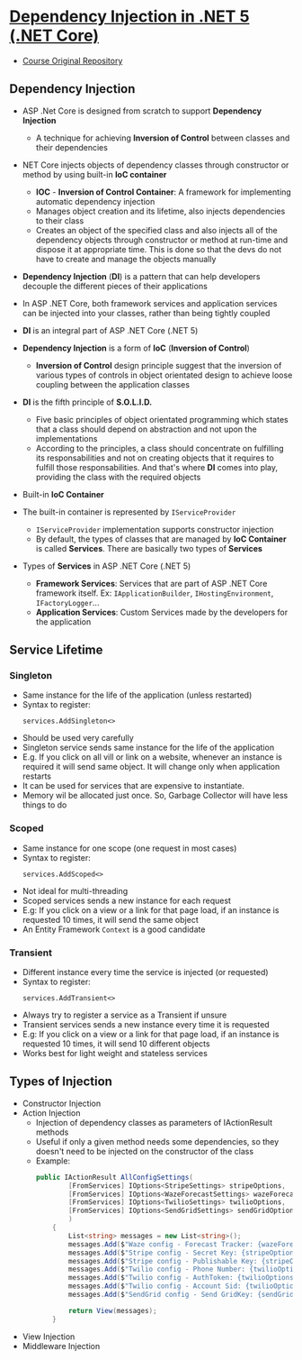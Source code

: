 # [Dependency Injection in .NET 5 (.NET Core)](https://www.udemy.com/course/dependency-injection-in-net-5-net-core)

- [Course Original Repository](https://github.com/bhrugen/WazeCredit)

## Dependency Injection ##

- ASP .Net Core is designed from scratch to support **Dependency Injection**
  - A technique for achieving **Inversion of Control** between classes and their dependencies

- NET Core injects objects of dependency classes through constructor or method
  by using built-in **IoC container**
  - **IOC** - **Inversion of Control Container**: A framework for implementing automatic
    dependency injection
  - Manages object creation and its lifetime, also injects dependencies to their class
  - Creates an object of the specified class and also injects all of the
    dependency objects through constructor or method at run-time and dispose it
    at appropriate time. This is done so that the devs do not have to create and
    manage the objects manually

- **Dependency Injection** (**DI**) is a pattern that can help developers decouple the
  different pieces of their applications

- In ASP .NET Core, both framework services and application services can be
  injected into your classes, rather than being tightly coupled

- **DI** is an integral part of ASP .NET Core (.NET 5)

- **Dependency Injection** is a form of **IoC** (**Inversion of Control**)
  - **Inversion of Control** design principle suggest that the inversion of various
    types of controls in object orientated design to achieve loose coupling
    between the application classes

- **DI** is the fifth principle of **S.O.L.I.D.**
    - Five basic principles of object orientated programming which states that a
      class should depend on abstraction and not upon the implementations
    - According to the principles, a class should concentrate on fulfilling its
      responsabilities and not on creating objects that it requires to fulfill
      those responsabilities. And that's where **DI** comes into play, providing the
      class with the required objects

- Built-in **IoC Container**
- The built-in container is represented by `IServiceProvider`
  - `IServiceProvider` implementation supports constructor injection
  - By default, the types of classes that are managed by **IoC Container** is called
    **Services**. There are basically two types of **Services**
- Types of **Services** in ASP .NET Core (.NET 5)
  - **Framework Services**: Services that are part of ASP .NET Core framework
    itself. Ex: `IApplicationBuilder`, `IHostingEnvironment`, `IFactoryLogger`...
  - **Application Services**: Custom Services made by the developers for the application

## Service Lifetime ##

### Singleton ###

- Same instance for the life of the application (unless restarted)
- Syntax to register:
  ```cshapr
  services.AddSingleton<>
  ```
- Should be used very carefully
- Singleton service sends same instance for the life of the application
- E.g. If you click on all vill or link on a website, whenever an instance is
  required it will send same object. It will change only when application
  restarts
- It can be used for services that are expensive to instantiate.
- Memory wil be allocated just once. So, Garbage Collector will have less things
  to do

### Scoped ###

- Same instance for one scope (one request in most cases)
- Syntax to register:
  ```cshapr
  services.AddScoped<>
  ```
- Not ideal for multi-threading
- Scoped services sends a new instance for each request
- E.g: If you click on a view or a link for that page load, if an instance is
  requested 10 times, it will send the same object
- An Entity Framework `Context` is a good candidate

### Transient ###

- Different instance every time the service is injected (or requested)
- Syntax to register:
  ```cshapr
  services.AddTransient<>
  ```
- Always try to register a service as a Transient if unsure
- Transient services sends a new instance every time it is requested
- E.g: If you click on a view or a link for that page load, if an instance is
  requested 10 times, it will send 10 different objects
- Works best for light weight and stateless services

## Types of Injection ##

- Constructor Injection
- Action Injection
  - Injection of dependency classes as parameters of IActionResult methods
  - Useful if only a given method needs some dependencies, so they doesn't need
    to be injected on the constructor of the class
  - Example:
    ```csharp
    public IActionResult AllConfigSettings(
            [FromServices] IOptions<StripeSettings> stripeOptions,
            [FromServices] IOptions<WazeForecastSettings> wazeForecastOptions,
            [FromServices] IOptions<TwilioSettings> twilioOptions,
            [FromServices] IOptions<SendGridSettings> sendGridOptions
            )
        {
            List<string> messages = new List<string>();
            messages.Add($"Waze config - Forecast Tracker: {wazeForecastOptions.Value.ForecastTrackerEnabled}");
            messages.Add($"Stripe config - Secret Key: {stripeOptions.Value.SecretKey}");
            messages.Add($"Stripe config - Publishable Key: {stripeOptions.Value.PublishableKey}");
            messages.Add($"Twilio config - Phone Number: {twilioOptions.Value.PhoneNumber}");
            messages.Add($"Twilio config - AuthToken: {twilioOptions.Value.AuthToken}");
            messages.Add($"Twilio config - Account Sid: {twilioOptions.Value.AccountSid}");
            messages.Add($"SendGrid config - Send GridKey: {sendGridOptions.Value.SendGridKey}");

            return View(messages);
        }
    ```
- View Injection
- Middleware Injection

